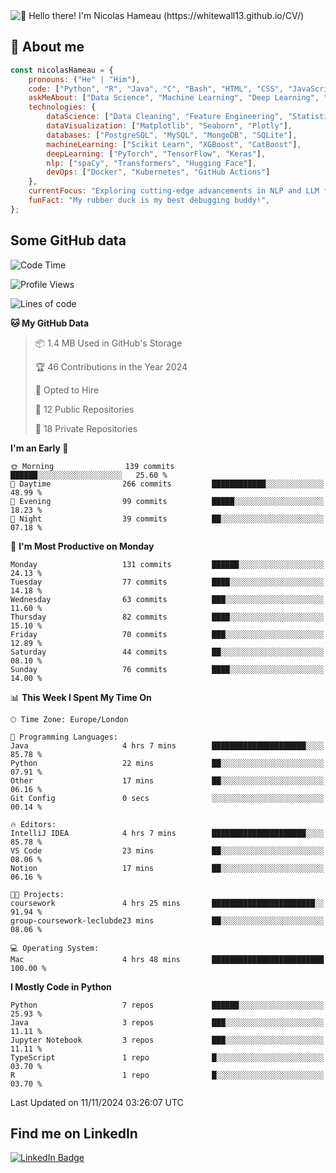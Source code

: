 <img src="assets/intro.gif" alt="👋 Hello there! I'm Nicolas Hameau (https://whitewall13.github.io/CV/)" title="👋 Hello there! I'm Nicolas Hameau"/>

<!---visitors number here--->

## :book: About me

```javascript
const nicolasHameau = {
    pronouns: ("He" | "Him"),
    code: ["Python", "R", "Java", "C", "Bash", "HTML", "CSS", "JavaScript", "PHP", "SQL"],
    askMeAbout: ["Data Science", "Machine Learning", "Deep Learning", "NLP", "LLM", "Computer Vision", "MLOps"],
    technologies: {
        dataScience: ["Data Cleaning", "Feature Engineering", "Statistical Analysis"],
        dataVisualization: ["Matplotlib", "Seaborn", "Plotly"],
        databases: ["PostgreSQL", "MySQL", "MongoDB", "SQLite"],
        machineLearning: ["Scikit Learn", "XGBoost", "CatBoost"],
        deepLearning: ["PyTorch", "TensorFlow", "Keras"],
        nlp: ["spaCy", "Transformers", "Hugging Face"],
        devOps: ["Docker", "Kubernetes", "GitHub Actions"]
    },
    currentFocus: "Exploring cutting-edge advancements in NLP and LLM fine-tuning",
    funFact: "My rubber duck is my best debugging buddy!",
};
```
## Some GitHub data

<!--START_SECTION:waka-->
![Code Time](http://img.shields.io/badge/Code%20Time-7%20hrs%2028%20mins-blue)

![Profile Views](http://img.shields.io/badge/Profile%20Views-0-blue)

![Lines of code](https://img.shields.io/badge/From%20Hello%20World%20I%27ve%20Written-5.8%20million%20lines%20of%20code-blue)

**🐱 My GitHub Data** 

> 📦 1.4 MB Used in GitHub's Storage 
 > 
> 🏆 46 Contributions in the Year 2024
 > 
> 💼 Opted to Hire
 > 
> 📜 12 Public Repositories 
 > 
> 🔑 18 Private Repositories 
 > 
**I'm an Early 🐤** 

```text
🌞 Morning                139 commits         ██████░░░░░░░░░░░░░░░░░░░   25.60 % 
🌆 Daytime                266 commits         ████████████░░░░░░░░░░░░░   48.99 % 
🌃 Evening                99 commits          █████░░░░░░░░░░░░░░░░░░░░   18.23 % 
🌙 Night                  39 commits          ██░░░░░░░░░░░░░░░░░░░░░░░   07.18 % 
```
📅 **I'm Most Productive on Monday** 

```text
Monday                   131 commits         ██████░░░░░░░░░░░░░░░░░░░   24.13 % 
Tuesday                  77 commits          ████░░░░░░░░░░░░░░░░░░░░░   14.18 % 
Wednesday                63 commits          ███░░░░░░░░░░░░░░░░░░░░░░   11.60 % 
Thursday                 82 commits          ████░░░░░░░░░░░░░░░░░░░░░   15.10 % 
Friday                   70 commits          ███░░░░░░░░░░░░░░░░░░░░░░   12.89 % 
Saturday                 44 commits          ██░░░░░░░░░░░░░░░░░░░░░░░   08.10 % 
Sunday                   76 commits          ████░░░░░░░░░░░░░░░░░░░░░   14.00 % 
```


📊 **This Week I Spent My Time On** 

```text
🕑︎ Time Zone: Europe/London

💬 Programming Languages: 
Java                     4 hrs 7 mins        █████████████████████░░░░   85.78 % 
Python                   22 mins             ██░░░░░░░░░░░░░░░░░░░░░░░   07.91 % 
Other                    17 mins             ██░░░░░░░░░░░░░░░░░░░░░░░   06.16 % 
Git Config               0 secs              ░░░░░░░░░░░░░░░░░░░░░░░░░   00.14 % 

🔥 Editors: 
IntelliJ IDEA            4 hrs 7 mins        █████████████████████░░░░   85.78 % 
VS Code                  23 mins             ██░░░░░░░░░░░░░░░░░░░░░░░   08.06 % 
Notion                   17 mins             ██░░░░░░░░░░░░░░░░░░░░░░░   06.16 % 

🐱‍💻 Projects: 
coursework               4 hrs 25 mins       ███████████████████████░░   91.94 % 
group-coursework-leclubde23 mins             ██░░░░░░░░░░░░░░░░░░░░░░░   08.06 % 

💻 Operating System: 
Mac                      4 hrs 48 mins       █████████████████████████   100.00 % 
```

**I Mostly Code in Python** 

```text
Python                   7 repos             ██████░░░░░░░░░░░░░░░░░░░   25.93 % 
Java                     3 repos             ███░░░░░░░░░░░░░░░░░░░░░░   11.11 % 
Jupyter Notebook         3 repos             ███░░░░░░░░░░░░░░░░░░░░░░   11.11 % 
TypeScript               1 repo              █░░░░░░░░░░░░░░░░░░░░░░░░   03.70 % 
R                        1 repo              █░░░░░░░░░░░░░░░░░░░░░░░░   03.70 % 
```




 Last Updated on 11/11/2024 03:26:07 UTC
<!--END_SECTION:waka-->

## Find me on LinkedIn
<div id="badges">
  <a href="https://www.linkedin.com/in/nicolas-hameau-13242002/">
    <img src="https://img.shields.io/badge/LinkedIn-blue?style=for-the-badge&logo=linkedin&logoColor=white" alt="LinkedIn Badge"/>
  </a>
</div>



